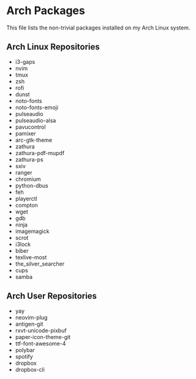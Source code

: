 Arch Packages
=============
This file lists the non-trivial packages installed on my Arch Linux system.

Arch Linux Repositories
-----------------------
* i3-gaps
* nvim
* tmux
* zsh
* rofi
* dunst
* noto-fonts
* noto-fonts-emoji
* pulseaudio
* pulseaudio-alsa
* pavucontrol
* pamixer
* arc-gtk-theme
* zathura
* zathura-pdf-mupdf
* zathura-ps
* sxiv
* ranger
* chromium
* python-dbus
* feh
* playerctl
* compton
* wget
* gdb
* ninja
* imagemagick
* scrot
* i3lock
* biber
* texlive-most
* the_silver_searcher
* cups
* samba

Arch User Repositories
----------------------
* yay
* neovim-plug
* antigen-git
* rxvt-unicode-pixbuf
* paper-icon-theme-git
* ttf-font-awesome-4
* polybar
* spotify
* dropbox
* dropbox-cli

